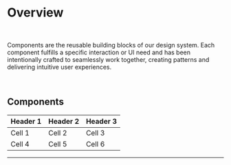 # Overview

</br>

Components are the reusable building blocks of our design system. Each component fulfills a specific interaction or UI need and has been intentionally crafted to seamlessly work together, creating patterns and delivering intuitive user experiences.

</br>

## Components

| Header 1 | Header 2 | Header 3 |
| -------- | -------- | -------- |
| Cell 1   | Cell 2   | Cell 3   |
| Cell 4   | Cell 5   | Cell 6   |

___
